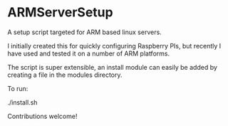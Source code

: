 ARMServerSetup
==============

A setup script targeted for ARM based linux servers.

I initially created this for quickly configuring Raspberry PIs, but recently I have used and tested
it on a number of ARM platforms.

The script is super extensible, an install module can easily be added by creating a file in the
modules directory.

To run:

./install.sh

Contributions welcome!
